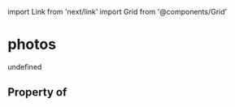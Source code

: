 import Link from 'next/link'
import Grid from '@components/Grid'

# photos

undefined

## Property of



